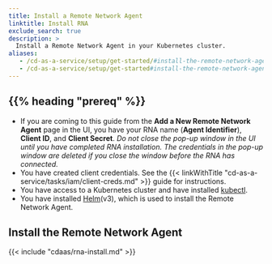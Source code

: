 ```yaml
---
title: Install a Remote Network Agent
linktitle: Install RNA
exclude_search: true
description: >
  Install a Remote Network Agent in your Kubernetes cluster.
aliases:
   - /cd-as-a-service/setup/get-started/#install-the-remote-network-agent
   - /cd-as-a-service/setup/get-started#install-the-remote-network-agent
---
```


<!--## Deployment targets

### Add a Kubernetes deployment target

[**Deployment Targets > Kubernetes**](https://console.cloud.armory.io/configuration/accounts/kubernetes)

For a deployment target to be available, you need to add it to Armory CD-as-a-Service.

How you add a deployment target depends on whether or not the Kubernetes cluster is accessible from the public internet. If it is, you add it through the **Configuration UI**, and no additional steps are needed. If it is not, you must first install a Remote Network Agent (RNA) on it and then add it through the **Configuration UI**.

For information about how to add a deployment target, see [Prepare your deployment target]({{< ref "get-started#prepare-your-deployment-target" >}}).
-->

## {{% heading "prereq" %}}

* If you are coming to this guide from the **Add a New Remote Network Agent** page in the UI, you have your RNA name (**Agent Identifier**), **Client ID**, and **Client Secret**. _Do not close the pop-up window in the UI until you have completed RNA installation. The credentials in the pop-up window are deleted if you close the window before the RNA has connected._
* You have created client credentials. See the {{< linkWithTitle "cd-as-a-service/tasks/iam/client-creds.md" >}} guide for instructions.
* You have access to a Kubernetes cluster and have installed [kubectl](https://kubernetes.io/docs/tasks/tools/).
* You have installed [Helm](https://helm.sh/)(v3), which is used to install the Remote Network Agent.

## Install the Remote Network Agent

{{< include "cdaas/rna-install.md" >}}